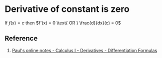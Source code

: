 # Derivative of constant is zero

If $f(x) = c$ then $f'(x) = 0 \text{ OR } \frac{d}{dx}(c) = 0$

## Reference

1. [Paul's online notes - Calculus I - Derivatives - Differentiation Formulas](https://tutorial.math.lamar.edu/Classes/CalcI/DiffFormulas.aspx)